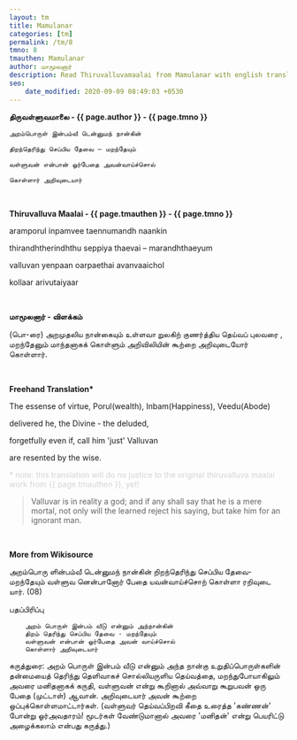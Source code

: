 ```yaml
---
layout: tm
title: Mamulanar
categories: [tm]
permalink: /tm/8
tmno: 8
tmauthen: Mamulanar
author: மாமூலனார்
description: Read Thiruvalluvamaalai from Mamulanar with english translation
seo:
    date_modified: 2020-09-09 08:49:03 +0530
---
```


**திருவள்ளுவமாலை - {{ page.author }} - {{ page.tmno }}**

    அறம்பொருள் இன்பம்வீ டென்னுமந் நான்கின்

    திறந்தெரிந்து செப்பிய தேவை – மறந்தேயும்

    வள்ளுவன் என்பான் ஓர்பேதை அவன்வாய்ச்சொல்

    கொள்ளார் அறிவுடையார்

<br>

**Thiruvalluva Maalai - {{ page.tmauthen }} - {{ page.tmno }}**

aramporul inpamvee taennumandh naankin

thirandhtherindhthu seppiya thaevai – marandhthaeyum

valluvan yenpaan oarpaethai avanvaaichol

kollaar arivutaiyaar

<br>

**மாமூலனார் - விளக்கம்**

(பொ-ரை) அறமுதலிய நான்கையும் உள்ளவா றுலகிற் குணர்த்திய தெய்வப் புலவரை , மறந்தேனும் மாந்தனாகக் கொள்ளும் அறிவிலியின் கூற்றை அறிவுடையோர் கொள்ளார்.

<br>

**Freehand Translation\***

The essense of virtue, Porul(wealth), Inbam(Happiness), Veedu(Abode)

delivered he, the Divine - the deluded, 

forgetfully even if, call him 'just' Valluvan

are resented by the wise.

<p style="color: lightgrey;">* note: this translation will do no justice to the original thiruvalluva maalai work from {{ page.tmauthen }}, yet!</p>

> Valluvar is in reality a god; and if any shall say that he is a mere mortal, not only will the learned reject his saying, but take him for an ignorant man.

<br>

**More from Wikisource**

அறம்பொரு ளின்பம்வீ டென்னுமந் நான்கின்
றிறந்தெரிந்து செப்பிய தேவை- மறந்தேயும்
வள்ளுவ னென்பானோர் பேதை யவன்வாய்ச்சொற்
கொள்ளா ரறிவுடை யார். (08)

பதப்பிரிப்பு

        அறம் பொருள் இன்பம் வீடு என்னும் அந்நான்கின்
        திறம் தெரிந்து செப்பிய தேவை - மறந்தேயும்
        வள்ளுவன் என்பான் ஓர்பேதை அவன் வாய்ச்சொல்
        கொள்ளார் அறிவுடையார்

கருத்துரை:
அறம் பொருள் இன்பம் வீடு என்னும் அந்த நான்கு உறுதிப்பொருள்களின் தன்மையைத் தெரிந்து தெளிவாகச் சொல்லியருளிய தெய்வத்தை, மறந்துபோயாகிலும் அவரை மனிதனாகக் கருதி, வள்ளுவன் என்று கூறினால் அவ்வாறு கூறுபவன் ஒரு பேதை (முட்டாள்) ஆவான். அறிவுடையார் அவன் கூற்றை ஒப்புக்கொள்ளமாட்டார்கள். (வள்ளுவர் தெய்வப்பிறவி கீதை உரைத்த 'கண்ணன்' போன்று ஓர்அவதாரம்! மூடர்கள் வேண்டுமானால் அவரை 'மனிதன்' என்று பெயரிட்டு அழைக்கலாம் என்பது கருத்து.)
